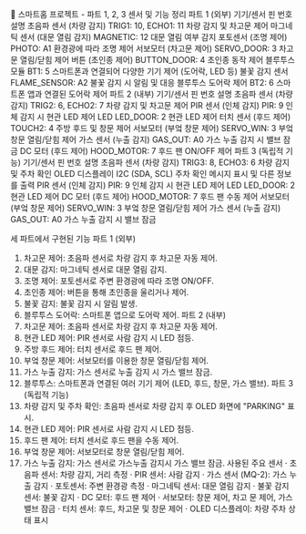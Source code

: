 📝 스마트홈 프로젝트 - 파트 1, 2, 3 센서 및 기능 정리
파트 1 (외부)
기기/센서	핀 번호	설명
초음파 센서 (차량 감지)	TRIG1: 10, ECHO1: 11	차량 감지 및 차고문 제어
마그네틱 센서 (대문 열림 감지)	MAGNETIC: 12	대문 열림 여부 감지
포토센서 (조명 제어)	PHOTO: A1	환경광에 따라 조명 제어
서보모터 (차고문 제어)	SERVO_DOOR: 3	차고문 열림/닫힘 제어
버튼 (초인종 제어)	BUTTON_DOOR: 4	초인종 동작 제어
블루투스 모듈	BT1: 5	스마트폰과 연결되어 다양한 기기 제어 (도어락, LED 등)
불꽃 감지 센서	FLAME_SENSOR: A2	불꽃 감지 시 알림 및 대응
블루투스 도어락 제어	BT2: 6	스마트폰 앱과 연결된 도어락 제어
파트 2 (내부)
기기/센서	핀 번호	설명
초음파 센서 (차량 감지)	TRIG2: 6, ECHO2: 7	차량 감지 및 차고문 제어
PIR 센서 (인체 감지)	PIR: 9	인체 감지 시 현관 LED 제어
LED	LED_DOOR: 2	현관 LED 제어
터치 센서 (후드 제어)	TOUCH2: 4	주방 후드 및 창문 제어
서보모터 (부엌 창문 제어)	SERVO_WIN: 3	부엌 창문 열림/닫힘 제어
가스 센서 (누출 감지)	GAS_OUT: A0	가스 누출 감지 시 밸브 잠금
DC 모터 (후드 제어)	HOOD_MOTOR: 7	후드 팬 ON/OFF 제어
파트 3 (독립적 기능)
기기/센서	핀 번호	설명
초음파 센서 (차량 감지)	TRIG3: 8, ECHO3: 6	차량 감지 및 주차 확인
OLED 디스플레이	I2C (SDA, SCL)	주차 확인 메시지 표시 및 다른 정보를 출력
PIR 센서 (인체 감지)	PIR: 9	인체 감지 시 현관 LED 제어
LED	LED_DOOR: 2	현관 LED 제어
DC 모터 (후드 제어)	HOOD_MOTOR: 7	후드 팬 수동 제어
서보모터 (부엌 창문 제어)	SERVO_WIN: 3	부엌 창문 열림/닫힘 제어
가스 센서 (누출 감지)	GAS_OUT: A0	가스 누출 감지 시 밸브 잠금
 
세 파트에서 구현된 기능
파트 1 (외부)
1.	차고문 제어: 초음파 센서로 차량 감지 후 차고문 자동 제어.
2.	대문 감지: 마그네틱 센서로 대문 열림 감지.
3.	조명 제어: 포토센서로 주변 환경광에 따라 조명 ON/OFF.
4.	초인종 제어: 버튼을 통해 초인종을 울리거나 제어.
5.	불꽃 감지: 불꽃 감지 시 알림 발생.
6.	블루투스 도어락: 스마트폰 앱으로 도어락 제어.
파트 2 (내부)
1.	차고문 제어: 초음파 센서로 차량 감지 후 차고문 자동 제어.
2.	현관 LED 제어: PIR 센서로 사람 감지 시 LED 점등.
3.	주방 후드 제어: 터치 센서로 후드 팬 제어.
4.	부엌 창문 제어: 서보모터를 이용한 창문 열림/닫힘 제어.
5.	가스 누출 감지: 가스 센서로 누출 감지 시 가스 밸브 잠금.
6.	블루투스: 스마트폰과 연결된 여러 기기 제어 (LED, 후드, 창문, 가스 밸브).
파트 3 (독립적 기능)
1.	차량 감지 및 주차 확인: 초음파 센서로 차량 감지 후 OLED 화면에 "PARKING" 표시.
2.	현관 LED 제어: PIR 센서로 사람 감지 시 LED 점등.
3.	후드 팬 제어: 터치 센서로 후드 팬을 수동 제어.
4.	부엌 창문 제어: 서보모터로 창문 열림/닫힘 제어.
5.	가스 누출 감지: 가스 센서로 가스누출 감지시 가스 밸브 잠금.
사용된 주요 센서
·	초음파 센서: 차량 감지, 거리 측정
·	PIR 센서: 사람 감지
·	가스 센서 (MQ-2): 가스 누출 감지
·	포토센서: 주변 환경광 측정
·	마그네틱 센서: 대문 열림 감지
·	불꽃 감지 센서: 불꽃 감지
·	DC 모터: 후드 팬 제어
·	서보모터: 창문 제어, 차고 문 제어, 가스 밸브 잠금
·	터치 센서: 후드, 차고문 및 창문 제어
·	OLED 디스플레이: 차량 주차 상태 표시

